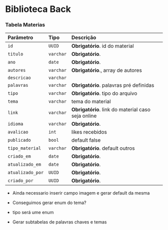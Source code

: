 
# Biblioteca Back

### Tabela Materias
| Parâmetro   | Tipo       | Descrição                           |
| :---------- | :--------- | :---------------------------------- |
| `id` | `UUID` | **Obrigatório**. id do material |
| `titulo` | `varchar` | **Obrigatório**. |
| `ano` | `date` | **Obrigatório**. |
| `autores` | `varchar` | **Obrigatório**., array de autores|
| `descricao` | `varchar` |   |
| `palavras` | `varchar` | **Obrigatório**. palavras pré definidas|
| `tipo` | `varchar` | **Obrigatório**. tipo do arquivo |
| `tema` | `varchar` | tema do material |
| `link` | `varchar` |  **Obrigatório**. link do material caso seja online |
| `idioma` | `varchar` |**Obrigatório**. |
| `avalicao` | `int` | likes recebidos |
| `publicado` | `bool` | default false |
| `tipo_material` | `varchar` | **Obrigatório**. default outros |
| `criado_em` | `date` | **Obrigatório**. |
| `atualizado_em` | `date` | **Obrigatório**. |
| `atualizado_por` | `UUID` | **Obrigatório**. |
| `criado_por` | `UUID` | **Obrigatório**. |

 - Ainda necessario inserir campo imagem e gerar default da mesma
 - Conseguimos gerar enum do tema?
 - tipo será ume enum

 -  Gerar subtabelas de palavras chaves e temas
